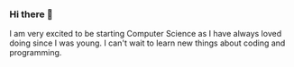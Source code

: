 ### Hi there 👋

I am very excited to be starting Computer Science as I have always loved doing since I was young. I can't wait to learn new things about coding and programming.
